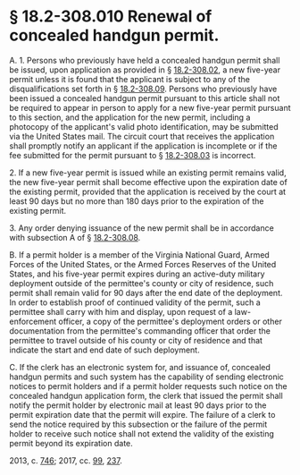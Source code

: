 # § 18.2-308.010 Renewal of concealed handgun permit.

<p>A. 1. Persons who previously have held a concealed handgun permit shall be issued, upon application as provided in § <a href='http://law.lis.virginia.gov/vacode/18.2-308.02/'>18.2-308.02</a>, a new five-year permit unless it is found that the applicant is subject to any of the disqualifications set forth in § <a href='http://law.lis.virginia.gov/vacode/18.2-308.09/'>18.2-308.09</a>. Persons who previously have been issued a concealed handgun permit pursuant to this article shall not be required to appear in person to apply for a new five-year permit pursuant to this section, and the application for the new permit, including a photocopy of the applicant's valid photo identification, may be submitted via the United States mail. The circuit court that receives the application shall promptly notify an applicant if the application is incomplete or if the fee submitted for the permit pursuant to § <a href='http://law.lis.virginia.gov/vacode/18.2-308.03/'>18.2-308.03</a> is incorrect.</p><p>2. If a new five-year permit is issued while an existing permit remains valid, the new five-year permit shall become effective upon the expiration date of the existing permit, provided that the application is received by the court at least 90 days but no more than 180 days prior to the expiration of the existing permit.</p><p>3. Any order denying issuance of the new permit shall be in accordance with subsection A of § <a href='http://law.lis.virginia.gov/vacode/18.2-308.08/'>18.2-308.08</a>.</p><p>B. If a permit holder is a member of the Virginia National Guard, Armed Forces of the United States, or the Armed Forces Reserves of the United States, and his five-year permit expires during an active-duty military deployment outside of the permittee's county or city of residence, such permit shall remain valid for 90 days after the end date of the deployment. In order to establish proof of continued validity of the permit, such a permittee shall carry with him and display, upon request of a law-enforcement officer, a copy of the permittee's deployment orders or other documentation from the permittee's commanding officer that order the permittee to travel outside of his county or city of residence and that indicate the start and end date of such deployment.</p><p>C. If the clerk has an electronic system for, and issuance of, concealed handgun permits and such system has the capability of sending electronic notices to permit holders and if a permit holder requests such notice on the concealed handgun application form, the clerk that issued the permit shall notify the permit holder by electronic mail at least 90 days prior to the permit expiration date that the permit will expire. The failure of a clerk to send the notice required by this subsection or the failure of the permit holder to receive such notice shall not extend the validity of the existing permit beyond its expiration date.</p><p>2013, c. <a href='http://lis.virginia.gov/cgi-bin/legp604.exe?131+ful+CHAP0746'>746</a>; 2017, cc. <a href='http://lis.virginia.gov/cgi-bin/legp604.exe?171+ful+CHAP0099'>99</a>, <a href='http://lis.virginia.gov/cgi-bin/legp604.exe?171+ful+CHAP0237'>237</a>.</p>